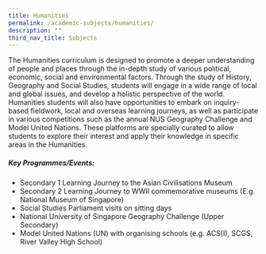 ```yaml
---
title: Humanities
permalink: /academic-subjects/humanities/
description: ""
third_nav_title: Subjects
---
```

The Humanities curriculum is designed to promote a deeper understanding of people and places through the in-depth study of various political, economic, social and environmental factors. Through the study of History, Geography and Social Studies, students will engage in a wide range of local and global issues, and develop a holistic perspective of the world. Humanities students will also have opportunities to embark on inquiry-based fieldwork, local and overseas learning journeys, as well as participate in various competitions such as the annual NUS Geography Challenge and Model United Nations. These platforms are specially curated to allow students to explore their interest and apply their knowledge in specific areas in the Humanities. 

##### Key Programmes/Events:
* Secondary 1 Learning Journey to the Asian Civilisations Museum
* Secondary 2 Learning Journey to WWII commemorative museums (E.g. National Museum of Singapore)
* Social Studies Parliament visits on sitting days
* National University of Singapore Geography Challenge (Upper Secondary)
* Model United Nations (UN) with organising schools (e.g. ACS(I), SCGS, River Valley High School)
